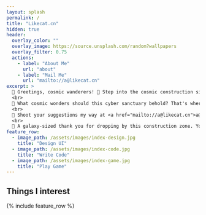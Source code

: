 ```yaml
---
layout: splash
permalink: /
title: "Likecat.cn"
hidden: true
header:
  overlay_color: ""
  overlay_image: https://source.unsplash.com/random?wallpapers
  overlay_filter: 0.75
  actions:
    - label: "About Me"
      url: "about"
    - label: "Mail Me"
      url: "mailto://a@likecat.cn"
excerpt: >
  🚀 Greetings, cosmic wanderers! 🌌 Step into the cosmic construction site of my upcoming personal website – a digital universe in the making! 🌐 Currently, it's a canvas waiting for strokes of creativity and your stellar suggestions.<br>
  <br>
  🌟 What cosmic wonders should this cyber sanctuary behold? That's where you come in! Your ingenious ideas can turn this digital playground into a constellation of captivating experiences – be it interactive marvels, mind-bending graphics, or a dedicated space for the weirdest cat videos in the cosmos.<br>
  <br>
  📧 Shoot your suggestions my way at <a href="mailto://a@likecat.cn">a@likecat.cn</a>, and let the brainstorming cosmic energy flow! Your imagination might just be the nebula that sparks this website's celestial transformation. 🎨💡<br>
  <br>
  🙏 A galaxy-sized thank you for dropping by this construction zone. Your virtual hard hat and imaginative contributions are the stardust that propels this project forward! Brace yourself for the cosmic reveal – it's bound to be legendary! 🚧✨
feature_row:
  - image_path: /assets/images/index-design.jpg
    title: "Design UI"
  - image_path: /assets/images/index-code.jpg
    title: "Write Code"
  - image_path: /assets/images/index-game.jpg
    title: "Play Game"
---
```


## Things I interest

{% include feature_row %}
